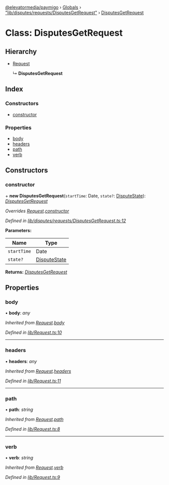 [@elevatormedia/paymigo](../README.md) › [Globals](../globals.md) › ["lib/disputes/requests/DisputesGetRequest"](../modules/_lib_disputes_requests_disputesgetrequest_.md) › [DisputesGetRequest](_lib_disputes_requests_disputesgetrequest_.disputesgetrequest.md)

# Class: DisputesGetRequest

## Hierarchy

-   [Request](_lib_request_.request.md)

    ↳ **DisputesGetRequest**

## Index

### Constructors

-   [constructor](_lib_disputes_requests_disputesgetrequest_.disputesgetrequest.md#constructor)

### Properties

-   [body](_lib_disputes_requests_disputesgetrequest_.disputesgetrequest.md#body)
-   [headers](_lib_disputes_requests_disputesgetrequest_.disputesgetrequest.md#headers)
-   [path](_lib_disputes_requests_disputesgetrequest_.disputesgetrequest.md#path)
-   [verb](_lib_disputes_requests_disputesgetrequest_.disputesgetrequest.md#verb)

## Constructors

### constructor

\+ **new DisputesGetRequest**(`startTime`: Date, `state?`: [DisputeState](../modules/_lib_disputes_requests_disputesgetrequest_.md#disputestate)): _[DisputesGetRequest](_lib_disputes_requests_disputesgetrequest_.disputesgetrequest.md)_

_Overrides [Request](_lib_request_.request.md).[constructor](_lib_request_.request.md#constructor)_

_Defined in [lib/disputes/requests/DisputesGetRequest.ts:12](https://github.com/ELEVATORmedia/paymigo/blob/56771c5/src/lib/disputes/requests/DisputesGetRequest.ts#L12)_

**Parameters:**

| Name        | Type                                                                                  |
| ----------- | ------------------------------------------------------------------------------------- |
| `startTime` | Date                                                                                  |
| `state?`    | [DisputeState](../modules/_lib_disputes_requests_disputesgetrequest_.md#disputestate) |

**Returns:** _[DisputesGetRequest](_lib_disputes_requests_disputesgetrequest_.disputesgetrequest.md)_

## Properties

### body

• **body**: _any_

_Inherited from [Request](_lib_request_.request.md).[body](_lib_request_.request.md#body)_

_Defined in [lib/Request.ts:10](https://github.com/ELEVATORmedia/paymigo/blob/56771c5/src/lib/Request.ts#L10)_

---

### headers

• **headers**: _any_

_Inherited from [Request](_lib_request_.request.md).[headers](_lib_request_.request.md#headers)_

_Defined in [lib/Request.ts:11](https://github.com/ELEVATORmedia/paymigo/blob/56771c5/src/lib/Request.ts#L11)_

---

### path

• **path**: _string_

_Inherited from [Request](_lib_request_.request.md).[path](_lib_request_.request.md#path)_

_Defined in [lib/Request.ts:8](https://github.com/ELEVATORmedia/paymigo/blob/56771c5/src/lib/Request.ts#L8)_

---

### verb

• **verb**: _string_

_Inherited from [Request](_lib_request_.request.md).[verb](_lib_request_.request.md#verb)_

_Defined in [lib/Request.ts:9](https://github.com/ELEVATORmedia/paymigo/blob/56771c5/src/lib/Request.ts#L9)_
